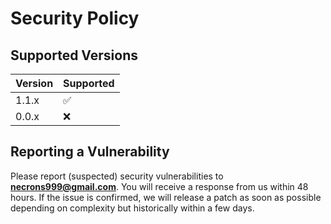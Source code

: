 # Security Policy

## Supported Versions

| Version | Supported          |
| ------- | ------------------ |
| 1.1.x   | :white_check_mark: |
| 0.0.x   | :x:                |

## Reporting a Vulnerability

Please report (suspected) security vulnerabilities to
**[necrons999@gmail.com](mailto:necrons999@gmail.com)**. You will receive a response from
us within 48 hours. If the issue is confirmed, we will release a patch as soon
as possible depending on complexity but historically within a few days.
